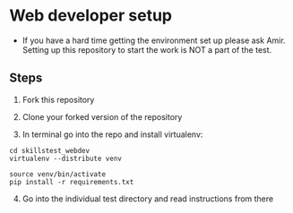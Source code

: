 # Web developer setup

* If you have a hard time getting the environment set up please ask Amir. Setting up this repository to start the work is NOT a part of the test.


## Steps

1. Fork this repository

2. Clone your forked version of the repository

3. In terminal go into the repo and install virtualenv:

```
cd skillstest_webdev
virtualenv --distribute venv

source venv/bin/activate
pip install -r requirements.txt
```

4. Go into the individual test directory and read instructions from there
